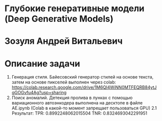 # Глубокие генеративные модели (Deep Generative Models)
# Зозуля Андрей Витальевич
# Описание задачи
1. Генерация стиля. Байесовский генератор стилей на основе текста, затем на основе пикселей выполнен через colab: 
    https://colab.research.google.com/drive/1M6QI4WiNN0MTFEQRB84ytJqGOGvfu4Ag?usp=sharing
2. Поиск аномалий. Детекция пролива в лунках с помощью вариационного автоэнкодера выполнена на десктопе в файле AE.ipynb (Colab в какой-то момент запрещает пользоваться GPU)
  2.1  Результат: 
    TPR:  0.8992248062015504
    TNR:  0.8324693042291951
